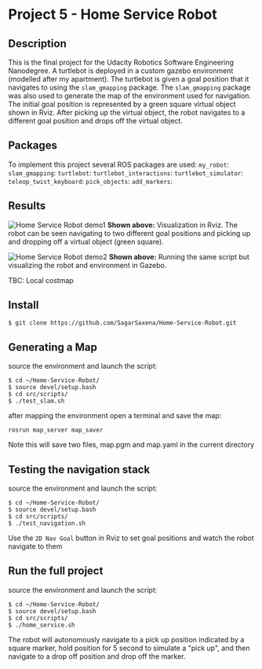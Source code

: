 # Project 5 - Home Service Robot

## Description
This is the final project for the Udacity Robotics Software Engineering Nanodegree. A turtlebot is deployed in a custom gazebo environment (modelled after my apartment). The turtlebot is given a goal position that it navigates to using the `slam_gmapping` package. The `slam_gmapping` package was also used to generate the map of the environment used for navigation. The initial goal position is represented by a green square virtual object shown in Rviz. After picking up the virtual object, the robot navigates to a different goal position and drops off the virtual object.

## Packages
To implement this project several ROS packages are used:
`my_robot`:
`slam_gmapping`:
`turtlebot`:
`turtlebot_interactions`:
`turtlebot_simulator`:
`teleop_twist_keyboard`: 
`pick_objects`:
`add_markers`:

## Results
![Home Service Robot demo1](GIF/HomeServiceRobot.gif)
**Shown above:** Visualization in Rviz. The robot can be seen navigating to two different goal positions and picking up and dropping off a virtual object (green square).

![Home Service Robot demo2](GIF/HomeServiceRobot2.gif)
**Shown above:** Running the same script but visualizing the robot and environment in Gazebo.


TBC: Local costmap



## Install
```
$ git clone https://github.com/SagarSaxena/Home-Service-Robot.git
```

## Generating a Map
source the environment and launch the script:
```
$ cd ~/Home-Service-Robot/
$ source devel/setup.bash
$ cd src/scripts/
$ ./test_slam.sh
```
after mapping the environment open a terminal and save the map:
```
rosrun map_server map_saver
```
Note this will save two files, map.pgm and map.yaml in the current directory

## Testing the navigation stack
source the environment and launch the script:
```
$ cd ~/Home-Service-Robot/
$ source devel/setup.bash
$ cd src/scripts/
$ ./test_navigation.sh
```
Use the `2D Nav Goal` button in Rviz to set goal positions and watch the robot navigate to them

## Run the full project
source the environment and launch the script:
```
$ cd ~/Home-Service-Robot/
$ source devel/setup.bash
$ cd src/scripts/
$ ./home_service.sh
```
The robot will autonomously navigate to a pick up position indicated by a square marker, hold position for 5 second to simulate a "pick up", and then navigate to a drop off position and drop off the marker. 

